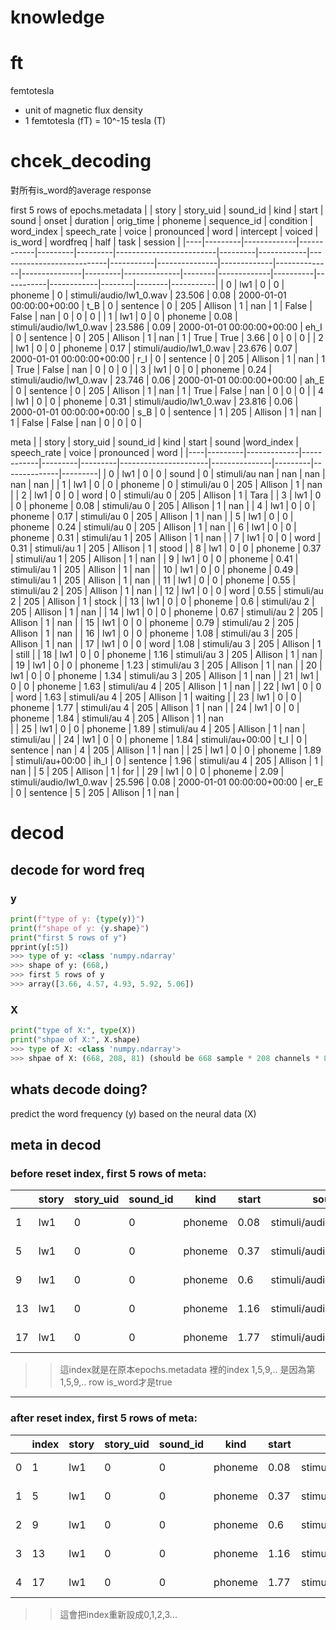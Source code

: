 # knowledge
# ft
femtotesla 
- unit of magnetic flux density
- 1 femtotesla (fT) = 10^-15 tesla (T)
# chcek_decoding
對所有is_word的average response

first 5 rows of epochs.metadata
|    | story   |   story_uid |   sound_id | kind    |   start | sound                   |   onset |   duration | orig_time                 | phoneme   |   sequence_id | condition   |   word_index |   speech_rate | voice   |   pronounced |   word |   intercept | voiced   | is_word   |   wordfreq |   half |   task |   session |
|----|---------|-------------|------------|---------|---------|-------------------------|---------|------------|---------------------------|-----------|---------------|-------------|--------------|---------------|---------|--------------|--------|-------------|----------|-----------|------------|--------|--------|-----------|
|  0 | lw1     |           0 |          0 | phoneme |    0    | stimuli/audio/lw1_0.wav |  23.506 |       0.08 | 2000-01-01 00:00:00+00:00 | t_B       |             0 | sentence    |            0 |           205 | Allison |            1 |    nan |           1 | False    | False     |     nan    |      0 |      0 |         0 |
|  1 | lw1     |           0 |          0 | phoneme |    0.08 | stimuli/audio/lw1_0.wav |  23.586 |       0.09 | 2000-01-01 00:00:00+00:00 | eh_I      |             0 | sentence    |            0 |           205 | Allison |            1 |    nan |           1 | True     | True      |       3.66 |      0 |      0 |         0 |
|  2 | lw1     |           0 |          0 | phoneme |    0.17 | stimuli/audio/lw1_0.wav |  23.676 |       0.07 | 2000-01-01 00:00:00+00:00 | r_I       |             0 | sentence    |            0 |           205 | Allison |            1 |    nan |           1 | True     | False     |     nan    |      0 |      0 |         0 |
|  3 | lw1     |           0 |          0 | phoneme |    0.24 | stimuli/audio/lw1_0.wav |  23.746 |       0.06 | 2000-01-01 00:00:00+00:00 | ah_E      |             0 | sentence    |            0 |           205 | Allison |            1 |    nan |           1 | True     | False     |     nan    |      0 |      0 |         0 |
|  4 | lw1     |           0 |          0 | phoneme |    0.31 | stimuli/audio/lw1_0.wav |  23.816 |       0.06 | 2000-01-01 00:00:00+00:00 | s_B       |             0 | sentence    |            1 |           205 | Allison |            1 |    nan |           1 | False    | False     |     nan    |      0 |      0 |         0 |


meta
|    | story   |   story_uid |   sound_id | kind    |   start | sound   |word_index |   speech_rate | voice   |   pronounced | word    |
|----|---------|-------------|------------|---------|---------|----------------------|---------------|---------|--------------|---------|
|  0 | lw1     |           0 |          0 | sound   |    0    | stimuli/au
       nan |           nan | nan     |          nan | nan     |
|  1 | lw1     |           0 |          0 | phoneme |    0    | stimuli/au
         0 |           205 | Allison |            1 | nan     |
|  2 | lw1     |           0 |          0 | word    |    0    | stimuli/au
         0 |           205 | Allison |            1 | Tara    |
|  3 | lw1     |           0 |          0 | phoneme |    0.08 | stimuli/au
         0 |           205 | Allison |            1 | nan     |
|  4 | lw1     |           0 |          0 | phoneme |    0.17 | stimuli/au
         0 |           205 | Allison |            1 | nan     |
|  5 | lw1     |           0 |          0 | phoneme |    0.24 | stimuli/au
         0 |           205 | Allison |            1 | nan     |
|  6 | lw1     |           0 |          0 | phoneme |    0.31 | stimuli/au
         1 |           205 | Allison |            1 | nan     |
|  7 | lw1     |           0 |          0 | word    |    0.31 | stimuli/au
         1 |           205 | Allison |            1 | stood   |
|  8 | lw1     |           0 |          0 | phoneme |    0.37 | stimuli/au
         1 |           205 | Allison |            1 | nan     |
|  9 | lw1     |           0 |          0 | phoneme |    0.41 | stimuli/au
         1 |           205 | Allison |            1 | nan     |
| 10 | lw1     |           0 |          0 | phoneme |    0.49 | stimuli/au
         1 |           205 | Allison |            1 | nan     |
| 11 | lw1     |           0 |          0 | phoneme |    0.55 | stimuli/au
         2 |           205 | Allison |            1 | nan     |
| 12 | lw1     |           0 |          0 | word    |    0.55 | stimuli/au
         2 |           205 | Allison |            1 | stock   |
| 13 | lw1     |           0 |          0 | phoneme |    0.6  | stimuli/au
         2 |           205 | Allison |            1 | nan     |
| 14 | lw1     |           0 |          0 | phoneme |    0.67 | stimuli/au
         2 |           205 | Allison |            1 | nan     |
| 15 | lw1     |           0 |          0 | phoneme |    0.79 | stimuli/au
         2 |           205 | Allison |            1 | nan     |
| 16 | lw1     |           0 |          0 | phoneme |    1.08 | stimuli/au
         3 |           205 | Allison |            1 | nan     |
| 17 | lw1     |           0 |          0 | word    |    1.08 | stimuli/au
         3 |           205 | Allison |            1 | still   |
| 18 | lw1     |           0 |          0 | phoneme |    1.16 | stimuli/au
         3 |           205 | Allison |            1 | nan     |
| 19 | lw1     |           0 |          0 | phoneme |    1.23 | stimuli/au
         3 |           205 | Allison |            1 | nan     |
| 20 | lw1     |           0 |          0 | phoneme |    1.34 | stimuli/au
         3 |           205 | Allison |            1 | nan     |
| 21 | lw1     |           0 |          0 | phoneme |    1.63 | stimuli/au
         4 |           205 | Allison |            1 | nan     |
| 22 | lw1     |           0 |          0 | word    |    1.63 | stimuli/au
         4 |           205 | Allison |            1 | waiting |
| 23 | lw1     |           0 |          0 | phoneme |    1.77 | stimuli/au
         4 |           205 | Allison |            1 | nan     |
| 24 | lw1     |           0 |          0 | phoneme |    1.84 | stimuli/au         4 |           205 | Allison |            1 | nan    
 |
| 25 | lw1     |           0 |          0 | phoneme |    1.89 | stimuli/au         4 |           205 | Allison |            1 | nan     | stimuli/au
 |
| 24 | lw1     |           0 |          0 | phoneme |    1.84 | stimuli/au+00:00 | t_I       |             0 | sentence    |    nan     |
         4 |           205 | Allison |            1 | nan     |
| 25 | lw1     |           0 |          0 | phoneme |    1.89 | stimuli/au+00:00 | ih_I      |             0 | sentence    |       1.96 | stimuli/au         4 |           205 | Allison |            1 | nan     |
   |            5 |           205 | Allison |            1 | for     |
| 29 | lw1     |           0 |          0 | phoneme |    2.09 | stimuli/audio/lw1_0.wav   |  25.596 |       0.08 | 2000-01-01 00:00:00+00:00 | er_E      |             0 | sentence    |            5 |           205 | Allison |            1 | nan     |

# decod

## decode for word freq
### y
```python
print(f"type of y: {type(y)}")
print(f"shape of y: {y.shape}")
print("first 5 rows of y")
pprint(y[:5])
>>> type of y: <class 'numpy.ndarray'
>>> shape of y: (668,)
>>> first 5 rows of y
>>> array([3.66, 4.57, 4.93, 5.92, 5.06])
```
### X

```python
print("type of X:", type(X))
print("shpae of X:", X.shape)
>>> type of X: <class 'numpy.ndarray'>
>>> shpae of X: (668, 208, 81) (should be 668 sample * 208 channels * 81 timepoints)

```

## whats decode doing?

 predict the word frequency (y) based on the neural data (X)

## meta in decod

### before reset index, first 5 rows of meta:
|    | story | story_uid | sound_id | kind    | start | sound                  | onset  | duration | orig_time                  | phoneme | sequence_id | condition | word_index | speech_rate | voice   | pronounced | word | intercept | voiced | is_word | wordfreq | half | task | session | label   |
|----|-------|-----------|----------|---------|-------|------------------------|--------|----------|----------------------------|---------|-------------|-----------|------------|-------------|---------|------------|------|-----------|--------|---------|----------|-------|------|---------|---------|
|  1 | lw1   |         0 |        0 | phoneme |  0.08 | stimuli/audio/lw1_0.wav | 23.586 |     0.09 | 2000-01-01 00:00:00+00:00 | eh_I    |           0 | sentence  |          0 |         205 | Allison |          1 |  nan |         1 | True   | True    |     3.66 |     0 |    0 |       0 | t0_s0_h0 |
|  5 | lw1   |         0 |        0 | phoneme |  0.37 | stimuli/audio/lw1_0.wav | 23.876 |     0.04 | 2000-01-01 00:00:00+00:00 | t_I     |           0 | sentence  |          1 |         205 | Allison |          1 |  nan |         1 | False  | True    |     4.57 |     0 |    0 |       0 | t0_s0_h0 |
|  9 | lw1   |         0 |        0 | phoneme |  0.6  | stimuli/audio/lw1_0.wav | 24.106 |     0.07 | 2000-01-01 00:00:00+00:00 | t_I     |           0 | sentence  |          2 |         205 | Allison |          1 |  nan |         1 | False  | True    |     4.93 |     0 |    0 |       0 | t0_s0_h0 |
| 13 | lw1   |         0 |        0 | phoneme |  1.16 | stimuli/audio/lw1_0.wav | 24.666 |     0.07 | 2000-01-01 00:00:00+00:00 | t_I     |           0 | sentence  |          3 |         205 | Allison |          1 |  nan |         1 | False  | True    |     5.92 |     0 |    0 |       0 | t0_s0_h0 |
| 17 | lw1   |         0 |        0 | phoneme |  1.77 | stimuli/audio/lw1_0.wav | 25.276 |     0.07 | 2000-01-01 00:00:00+00:00 | ey_I    |           0 | sentence  |          4 |         205 | Allison |          1 |  nan |         1 | True   | True    |     5.06 |     0 |    0 |       0 | t0_s0_h0 |

>> 這index就是在原本epochs.metadata 裡的index
1,5,9,.. 是因為第1,5,9,.. row is_word才是true
--------------------

### after reset index, first 5 rows of meta:
|    | index | story | story_uid | sound_id | kind    | start | sound                  | onset  | duration | orig_time                  | phoneme | sequence_id | condition | word_index | speech_rate | voice   | pronounced | word | intercept | voiced | is_word | wordfreq | half | task | session | label   |
|----|-------|-------|-----------|----------|---------|-------|------------------------|--------|----------|----------------------------|---------|-------------|-----------|------------|-------------|---------|------------|------|-----------|--------|---------|----------|-------|------|---------|---------|
|  0 |     1 | lw1   |         0 |        0 | phoneme |  0.08 | stimuli/audio/lw1_0.wav | 23.586 |     0.09 | 2000-01-01 00:00:00+00:00 | eh_I    |           0 | sentence  |          0 |         205 | Allison |          1 |  nan |         1 | True   | True    |     3.66 |     0 |    0 |       0 | t0_s0_h0 |
|  1 |     5 | lw1   |         0 |        0 | phoneme |  0.37 | stimuli/audio/lw1_0.wav | 23.876 |     0.04 | 2000-01-01 00:00:00+00:00 | t_I     |           0 | sentence  |          1 |         205 | Allison |          1 |  nan |         1 | False  | True    |     4.57 |     0 |    0 |       0 | t0_s0_h0 |
|  2 |     9 | lw1   |         0 |        0 | phoneme |  0.6  | stimuli/audio/lw1_0.wav | 24.106 |     0.07 | 2000-01-01 00:00:00+00:00 | t_I     |           0 | sentence  |          2 |         205 | Allison |          1 |  nan |         1 | False  | True    |     4.93 |     0 |    0 |       0 | t0_s0_h0 |
|  3 |    13 | lw1   |         0 |        0 | phoneme |  1.16 | stimuli/audio/lw1_0.wav | 24.666 |     0.07 | 2000-01-01 00:00:00+00:00 | t_I     |           0 | sentence  |          3 |         205 | Allison |          1 |  nan |         1 | False  | True    |     5.92 |     0 |    0 |       0 | t0_s0_h0 |
|  4 |    17 | lw1   |         0 |        0 | phoneme |  1.77 | stimuli/audio/lw1_0.wav | 25.276 |     0.07 | 2000-01-01 00:00:00+00:00 | ey_I    |           0 | sentence  |          4 |         205 | Allison |          1 |  nan |         1 | True   | True    |     5.06 |     0 |    0 |       0 | t0_s0_h0 |

>> 這會把index重新設成0,1,2,3... 